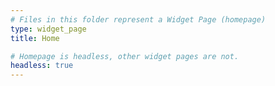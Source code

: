 ```yaml
---
# Files in this folder represent a Widget Page (homepage)
type: widget_page
title: Home

# Homepage is headless, other widget pages are not.
headless: true
---
```

